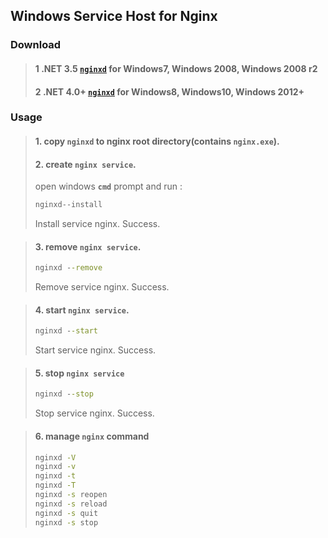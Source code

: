 ## Windows Service Host for Nginx

### **Download**
>#### 1 .NET 3.5  [`nginxd`](dist/net35/nginxd.exe) for Windows7, Windows 2008, Windows 2008 r2
>#### 2 .NET 4.0+ [`nginxd`](dist/net40/nginxd.exe) for Windows8, Windows10, Windows 2012+

### **Usage**

>#### 1. copy `nginxd` to nginx root directory(contains `nginx.exe`).
>
>#### 2. create `nginx service`.
>open windows **`cmd`** prompt and run :
>```cmd
>nginxd--install
>```
>Install service nginx.
>Success.

>#### 3. remove `nginx service`.
>```cmd
>nginxd --remove
>```
>Remove service nginx.
>Success.

>#### 4. start `nginx service`.
>```cmd
>nginxd --start
>```
>Start service nginx.
>Success.

>#### 5. stop `nginx service`
>```cmd
>nginxd --stop
>```
>Stop service nginx.
>Success.

>#### 6. manage `nginx` command
>```cmd
>nginxd -V
>nginxd -v
>nginxd -t
>nginxd -T
>nginxd -s reopen
>nginxd -s reload
>nginxd -s quit
>nginxd -s stop
>```